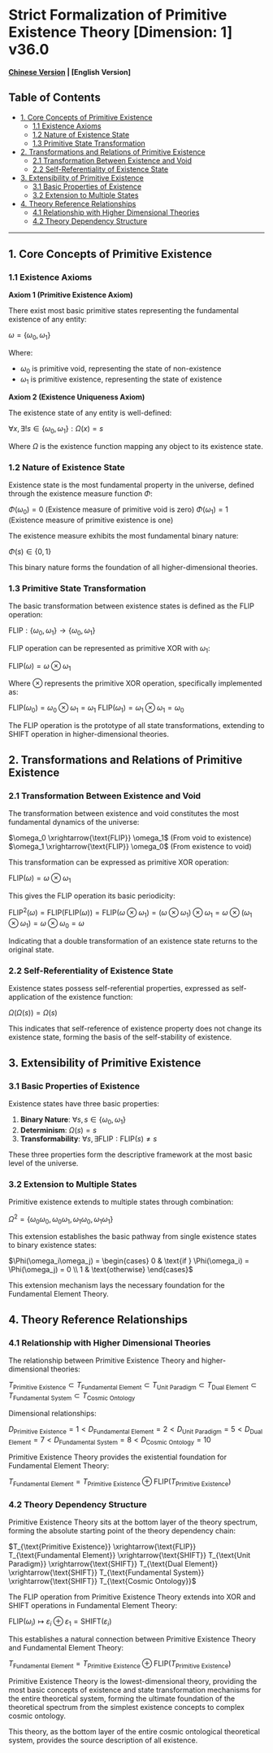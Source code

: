 # Strict Formalization of Primitive Existence Theory [Dimension: 1] v36.0

**[Chinese Version](formal_theory_primitive_existence.md) | [English Version]**

## Table of Contents

- [1. Core Concepts of Primitive Existence](#1-core-concepts-of-primitive-existence)
  - [1.1 Existence Axioms](#11-existence-axioms)
  - [1.2 Nature of Existence State](#12-nature-of-existence-state)
  - [1.3 Primitive State Transformation](#13-primitive-state-transformation)
- [2. Transformations and Relations of Primitive Existence](#2-transformations-and-relations-of-primitive-existence)
  - [2.1 Transformation Between Existence and Void](#21-transformation-between-existence-and-void)
  - [2.2 Self-Referentiality of Existence State](#22-self-referentiality-of-existence-state)
- [3. Extensibility of Primitive Existence](#3-extensibility-of-primitive-existence)
  - [3.1 Basic Properties of Existence](#31-basic-properties-of-existence)
  - [3.2 Extension to Multiple States](#32-extension-to-multiple-states)
- [4. Theory Reference Relationships](#4-theory-reference-relationships)
  - [4.1 Relationship with Higher Dimensional Theories](#41-relationship-with-higher-dimensional-theories)
  - [4.2 Theory Dependency Structure](#42-theory-dependency-structure)

---

## 1. Core Concepts of Primitive Existence

### 1.1 Existence Axioms

**Axiom 1 (Primitive Existence Axiom)**

There exist most basic primitive states representing the fundamental existence of any entity:

$`\omega = \{\omega_0, \omega_1\}`$

Where:
- $`\omega_0`$ is primitive void, representing the state of non-existence
- $`\omega_1`$ is primitive existence, representing the state of existence

**Axiom 2 (Existence Uniqueness Axiom)**

The existence state of any entity is well-defined:

$`\forall x, \exists! s \in \{\omega_0, \omega_1\}: \Omega(x) = s`$

Where $`\Omega`$ is the existence function mapping any object to its existence state.

### 1.2 Nature of Existence State

Existence state is the most fundamental property in the universe, defined through the existence measure function $`\Phi`$:

$`\Phi(\omega_0) = 0`$ (Existence measure of primitive void is zero)
$`\Phi(\omega_1) = 1`$ (Existence measure of primitive existence is one)

The existence measure exhibits the most fundamental binary nature:

$`\Phi(s) \in \{0, 1\}`$

This binary nature forms the foundation of all higher-dimensional theories.

### 1.3 Primitive State Transformation

The basic transformation between existence states is defined as the FLIP operation:

$`\text{FLIP}: \{\omega_0, \omega_1\} \rightarrow \{\omega_0, \omega_1\}`$

FLIP operation can be represented as primitive XOR with $`\omega_1`$:

$`\text{FLIP}(\omega) = \omega \otimes \omega_1`$

Where $`\otimes`$ represents the primitive XOR operation, specifically implemented as:

$`\text{FLIP}(\omega_0) = \omega_0 \otimes \omega_1 = \omega_1`$
$`\text{FLIP}(\omega_1) = \omega_1 \otimes \omega_1 = \omega_0`$

The FLIP operation is the prototype of all state transformations, extending to SHIFT operation in higher-dimensional theories.

## 2. Transformations and Relations of Primitive Existence

### 2.1 Transformation Between Existence and Void

The transformation between existence and void constitutes the most fundamental dynamics of the universe:

$`\omega_0 \xrightarrow{\text{FLIP}} \omega_1`$ (From void to existence)
$`\omega_1 \xrightarrow{\text{FLIP}} \omega_0`$ (From existence to void)

This transformation can be expressed as primitive XOR operation:

$`\text{FLIP}(\omega) = \omega \otimes \omega_1`$

This gives the FLIP operation its basic periodicity:

$`\text{FLIP}^2(\omega) = \text{FLIP}(\text{FLIP}(\omega)) = \text{FLIP}(\omega \otimes \omega_1) = (\omega \otimes \omega_1) \otimes \omega_1 = \omega \otimes (\omega_1 \otimes \omega_1) = \omega \otimes \omega_0 = \omega`$

Indicating that a double transformation of an existence state returns to the original state.

### 2.2 Self-Referentiality of Existence State

Existence states possess self-referential properties, expressed as self-application of the existence function:

$`\Omega(\Omega(s)) = \Omega(s)`$

This indicates that self-reference of existence property does not change its existence state, forming the basis of the self-stability of existence.

## 3. Extensibility of Primitive Existence

### 3.1 Basic Properties of Existence

Existence states have three basic properties:

1. **Binary Nature**: $`\forall s, s \in \{\omega_0, \omega_1\}`$
2. **Determinism**: $`\Omega(s) = s`$
3. **Transformability**: $`\forall s, \exists \text{FLIP}: \text{FLIP}(s) \neq s`$

These three properties form the descriptive framework at the most basic level of the universe.

### 3.2 Extension to Multiple States

Primitive existence extends to multiple states through combination:

$`\Omega^2 = \{\omega_0\omega_0, \omega_0\omega_1, \omega_1\omega_0, \omega_1\omega_1\}`$

This extension establishes the basic pathway from single existence states to binary existence states:

$`\Phi(\omega_i\omega_j) = \begin{cases}
0 & \text{if } \Phi(\omega_i) = \Phi(\omega_j) = 0 \\
1 & \text{otherwise}
\end{cases}`$

This extension mechanism lays the necessary foundation for the Fundamental Element Theory.

## 4. Theory Reference Relationships

### 4.1 Relationship with Higher Dimensional Theories

The relationship between Primitive Existence Theory and higher-dimensional theories:

$`T_{\text{Primitive Existence}} \subset T_{\text{Fundamental Element}} \subset T_{\text{Unit Paradigm}} \subset T_{\text{Dual Element}} \subset T_{\text{Fundamental System}} \subset T_{\text{Cosmic Ontology}}`$

Dimensional relationships:

$`D_{\text{Primitive Existence}} = 1 < D_{\text{Fundamental Element}} = 2 < D_{\text{Unit Paradigm}} = 5 < D_{\text{Dual Element}} = 7 < D_{\text{Fundamental System}} = 8 < D_{\text{Cosmic Ontology}} = 10`$

Primitive Existence Theory provides the existential foundation for Fundamental Element Theory:

$`T_{\text{Fundamental Element}} = T_{\text{Primitive Existence}} \oplus \text{FLIP}(T_{\text{Primitive Existence}})`$

### 4.2 Theory Dependency Structure

Primitive Existence Theory sits at the bottom layer of the theory spectrum, forming the absolute starting point of the theory dependency chain:

$`T_{\text{Primitive Existence}} \xrightarrow{\text{FLIP}} T_{\text{Fundamental Element}} \xrightarrow{\text{SHIFT}} T_{\text{Unit Paradigm}} \xrightarrow{\text{SHIFT}} T_{\text{Dual Element}} \xrightarrow{\text{SHIFT}} T_{\text{Fundamental System}} \xrightarrow{\text{SHIFT}} T_{\text{Cosmic Ontology}}`$

The FLIP operation from Primitive Existence Theory extends into XOR and SHIFT operations in Fundamental Element Theory:

$`\text{FLIP}(\omega_i) \mapsto \varepsilon_i \oplus \varepsilon_1 = \text{SHIFT}(\varepsilon_i)`$

This establishes a natural connection between Primitive Existence Theory and Fundamental Element Theory:

$`T_{\text{Fundamental Element}} = T_{\text{Primitive Existence}} \oplus \text{FLIP}(T_{\text{Primitive Existence}})`$

Primitive Existence Theory is the lowest-dimensional theory, providing the most basic concepts of existence and state transformation mechanisms for the entire theoretical system, forming the ultimate foundation of the theoretical spectrum from the simplest existence concepts to complex cosmic ontology.

This theory, as the bottom layer of the entire cosmic ontological theoretical system, provides the source description of all existence. 